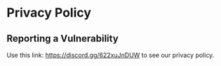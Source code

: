 # Privacy Policy

## Reporting a Vulnerability
Use this link: https://discord.gg/622xuJnDUW to see our privacy policy.

